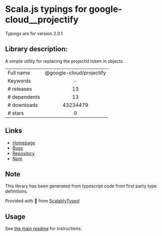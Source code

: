 
# Scala.js typings for google-cloud__projectify

Typings are for version 2.0.1

## Library description:
A simple utility for replacing the projectid token in objects.

|                    |                 |
| ------------------ | :-------------: |
| Full name          | @google-cloud/projectify |
| Keywords           | - |
| # releases         | 13 |
| # dependents       | 13 |
| # downloads        | 43234479 |
| # stars            | 0 |

## Links
- [Homepage](https://github.com/googleapis/nodejs-projectify#readme)
- [Bugs](https://github.com/googleapis/nodejs-projectify/issues)
- [Repository](https://github.com/googleapis/nodejs-projectify)
- [Npm](https://www.npmjs.com/package/%40google-cloud%2Fprojectify)
    


## Note
This library has been generated from typescript code from first party type definitions.

Provided with :purple_heart: from [ScalablyTyped](https://github.com/oyvindberg/ScalablyTyped)

## Usage
See [the main readme](../../readme.md) for instructions.


